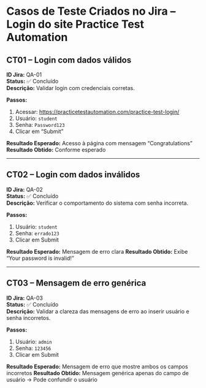 # Casos de Teste Criados no Jira – Login do site Practice Test Automation

## CT01 – Login com dados válidos

**ID Jira:** QA-01  
**Status:** ✅ Concluído  
**Descrição:** Validar login com credenciais corretas.

**Passos:**
1. Acessar: https://practicetestautomation.com/practice-test-login/
2. Usuário: `student`
3. Senha: `Password123`
4. Clicar em “Submit”

**Resultado Esperado:** Acesso à página com mensagem “Congratulations”
**Resultado Obtido:** Conforme esperado

---

## CT02 – Login com dados inválidos

**ID Jira:** QA-02  
**Status:** ✅ Concluído  
**Descrição:** Verificar o comportamento do sistema com senha incorreta.

**Passos:**
1. Usuário: `student`
2. Senha: `errado123`
3. Clicar em Submit

**Resultado Esperado:** Mensagem de erro clara
**Resultado Obtido:** Exibe “Your password is invalid!”

---

## CT03 – Mensagem de erro genérica

**ID Jira:** QA-03  
**Status:** ✅ Concluído  
**Descrição:** Validar a clareza das mensagens de erro ao inserir usuário e senha incorretos.

**Passos:**
1. Usuário: `admin`
2. Senha: `123456`
3. Clicar em Submit

**Resultado Esperado:** Mensagem de erro que mostre ambos os campos incorretos
**Resultado Obtido:** Mensagem genérica apenas do campo de usuário → Pode confundir o usuário
